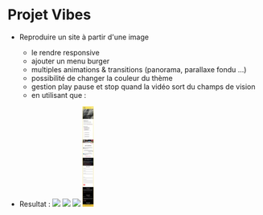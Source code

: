 # Projet Vibes

- Reproduire un site à partir d'une image
  - le rendre responsive
  - ajouter un menu burger
  - multiples animations & transitions (panorama, parallaxe fondu ...)
  - possibilité de changer la couleur du thème
  - gestion play pause et stop quand la vidéo sort du champs de vision
  - en utilisant que : 

- Resultat :
<img src="https://github.com/Cirec-Coder/projets_web/blob/master/vibes/capture.png"  width="auto" height="200" /> <img src="https://github.com/Cirec-Coder/projets_web/blob/master/vibes/capture-2.png"  width="auto" height="200" /> <img src="https://github.com/Cirec-Coder/projets_web/blob/master/vibes/capture-3.png"  width="auto" height="200" /> <img src="https://github.com/Cirec-Coder/projets_web/blob/master/vibes/capture-4.png"  width="auto" height="200" />
